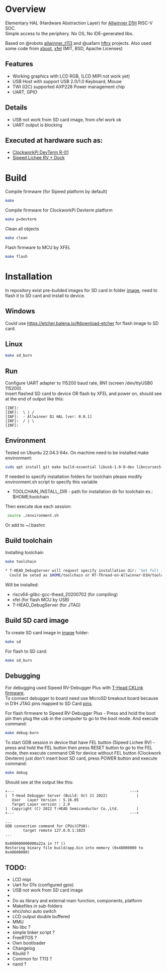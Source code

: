 # Overview

Elementary HAL (Hardware Abstraction Layer) for [Allwinner D1H](https://d1.docs.aw-ol.com/en/) RISC-V SOC.<br>
Simple access to the periphery. No OS, No IDE-generated libs.<br>

Based on @robots [allwinner_t113](https://github.com/robots/allwinner_t113) and @ua1arn [hftrx](https://github.com/ua1arn/hftrx) projects. Also used some code from [xboot](https://github.com/xboot/xboot), [xfel](https://github.com/xboot/xfel) (MIT, BSD, Apache Licenses)

## Features
- Working graphics with LCD RGB, (LCD MIPI not work yet)
- USB Host with support USB 2.0/1.0 Keyboard, Mouse
- TWI (I2C) supported AXP228 Power management chip
- UART, GPIO

## Details
- USB not work from SD card image, from xfel work ok
- UART output is blocking 

## Executed at hardware such as:
- [ClockworkPi DevTerm R-01](https://www.clockworkpi.com/home-devterm)
- [Sipeed Lichee RV + Dock](https://wiki.sipeed.com/hardware/en/lichee/RV/Dock.html)

# Build

Compile firmware (for Sipeed platform by default)
```sh
make
```

Compile firmware for ClockworkPi Devterm platform
```sh
make p=devterm
```

Clean all objects
```sh
make clean
```

Flash firmware to MCU by XFEL
```sh
make flash
```

# Installation
In repository exist pre-builded images for SD card in folder [image](image), need to flash it to SD card and install to device.

## Windows
Could use https://etcher.balena.io/#download-etcher for flash image to SD card.

## Linux
```sh
make sd_burn
```

## Run
Configure UART adapter to 115200 baud rate, 8N1 (screen /dev/ttyUSB0 115200).<br>
Insert flashed SD card to device OR flash by XFEL and power on, should see at the end of output like this:
```
[INF]:
[INF]:  \ | /
[INF]:  - Allwinner D1 HAL [ver: 0.0.1]
[INF]:  / | \
[INF]:
```

## Environment

Tested on Ubuntu 22.04.3 64x. On machine need to be installed make environment:
```sh
sudo apt install git make build-essential libusb-1.0-0-dev libncurses5-dev
```
If needed to specify installation folders for toolchain please modify environment.sh script to specify this variable
- TOOLCHAIN_INSTALL_DIR - path for installation dir for toolchain ex.: $HOME/toolchain

Then execute due each session:
```sh
 source ./environment.sh
```
Or add to ~/.bashrc

## Build toolchain

Installing toolchain
```sh
make toolchain

* T-HEAD_DebugServer will request specify installation dir: 'Set full installing path:'
  Could be seted as $HOME/toolchain or RT-Thread-on-Allwinner-D1H/toolchain folder
```
Will be installed:
- riscv64-glibc-gcc-thead_20200702 (for compiling)
- xfel                  (for flash MCU by USB)
- T-HEAD_DebugServer    (for JTAG)

## Build SD card image

To create SD card image in [image](image) folder:
```sh
make sd
```
For flash to SD card:
```sh
make sd_burn
```

## Debugging

For debugging used Sipeed RV-Debugger Plus with [T-Head CKLink firmware](https://github.com/bouffalolab/bouffalo_sdk/tree/master/tools/cklink_firmware).   
To connect debugger to board need use MicroSD breakout board because in D1H JTAG pins mapped to SD Card [pins](https://linux-sunxi.org/JTAG).

For flash firmware to Sipeed RV-Debugger Plus - Press and hold the boot pin then plug the usb in the computer to go to the boot mode. And execute command:
```sh
make debug-burn
```

To start GDB session in device that have FEL button (Sipeed Lichee RV) - press and hold the FEL button then press RESET button to go to the FEL mode, then execute command OR for device without FEL button (Clockwork Devterm) just don't insert boot SD card, press POWER button and execute command:
```sh
make debug
```

Should see at the output like this:
```
+---                                                    ---+
|  T-Head Debugger Server (Build: Oct 21 2022)             |
   User   Layer Version : 5.16.05
   Target Layer version : 2.0
|  Copyright (C) 2022 T-HEAD Semiconductor Co.,Ltd.        |
+---                                                    ---+

...
GDB connection command for CPUs(CPU0):
        target remote 127.0.0.1:1025
...

0x000000000000a22a in ?? ()
Restoring binary file build/app.bin into memory (0x40000000 to 0x40600000)
```

## TODO:
- LCD mipi
- Uart for D1s (configured gpio)
- USB not work from SD card image
-
- Do as library and external main function, components, platform
- Makefiles in sub-folders
- ehci/ohci auto switch
- LCD output double buffered
- MMU
- No libc ?
- simple linker script ?
- FreeRTOS ?
- Own bootloader
- Changelog
- Kbuild ?
- Common for T113 ?
- nand ?


